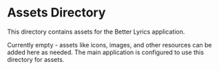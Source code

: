 # Assets Directory

This directory contains assets for the Better Lyrics application.

Currently empty - assets like icons, images, and other resources can be added here as needed.
The main application is configured to use this directory for assets.